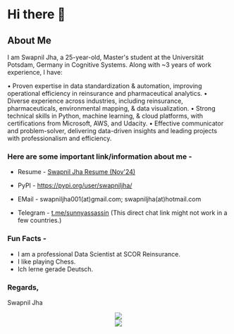 # Hi there 👋

<!--
**swapniljha001/swapniljha001** is a ✨ _special_ ✨ repository because its `README.md` (this file) appears on your GitHub profile.

Here are some ideas to get you started:

- 🔭 I’m currently working on ...
- 🌱 I’m currently learning ...
- 👯 I’m looking to collaborate on ...
- 🤔 I’m looking for help with ...
- 💬 Ask me about ...
- 📫 How to reach me: ...
- 😄 Pronouns: ...
- ⚡ Fun fact: ...
-->

## About Me
I am Swapnil Jha, a 25-year-old, Master's student at the Universität Potsdam, Germany in Cognitive Systems. Along with ~3 years of work experience, I have:

• Proven expertise in data standardization & automation, improving operational efficiency in reinsurance and pharmaceutical analytics.
• Diverse experience across industries, including reinsurance, pharmaceuticals, environmental mapping, & data visualization.
• Strong technical skills in Python, machine learning, & cloud platforms, with certifications from Microsoft, AWS, and Udacity.
• Effective communicator and problem-solver, delivering data-driven insights and leading projects with professionalism and efficiency.


<!-- I have considerable knowledge in the Decision Analytics field. And I am enthralled by Machine Learning and its applications and advancements. I am equipped with the knowledge of Python and SQL and the core concepts of Machine Learning and am fluent in languages such as English, Hindi, Maithili, and a little bit of German as well.-->

### Here are some important link/information about me -

* Resume - [Swapnil Jha Resume (Nov'24)](https://github.com/swapniljha001/swapniljha001/blob/master/Resume-Swapnil-Jha-24.11.17.pdf)

  
* PyPI - https://pypi.org/user/swapniljha/
* EMail - swapniljha001(at)gmail.com; swapniljha(at)hotmail.com
* Telegram - [t.me/sunnyassassin](https://t.me/sunnysherlock) (This direct chat link might not work in a few countries.)

### Fun Facts -
* I am a professional Data Scientist at SCOR Reinsurance.
* I like playing Chess.
* Ich lerne gerade Deutsch.

### Regards,
 Swapnil Jha
 
<p align="center">
<img src="https://github-readme-stats.vercel.app/api?username=swapniljha001&&show_icons=true&title_color=08fdd8&icon_color=bb2acf&text_color=ffffff&bg_color=0a192f&count_private=true"/>
<br>
<img src="https://github-readme-stats.vercel.app/api/top-langs/?username=swapniljha001"/>
</p>
